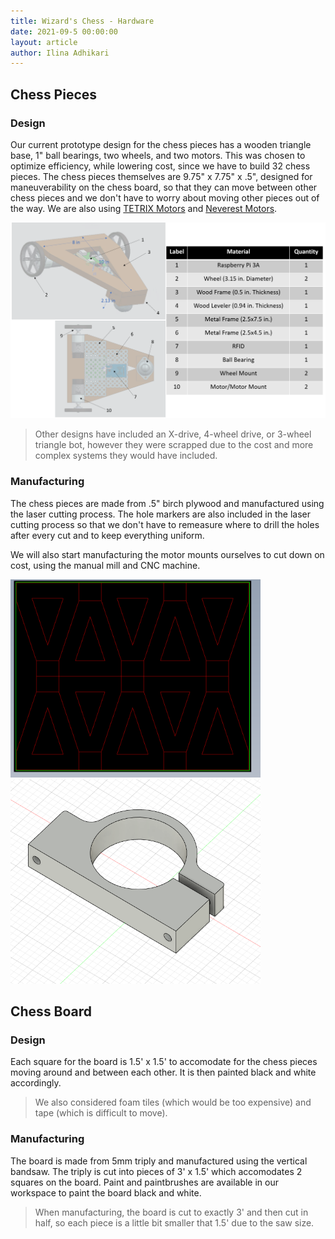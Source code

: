 ```yaml
---
title: Wizard's Chess - Hardware
date: 2021-09-5 00:00:00
layout: article
author: Ilina Adhikari
---
```


## Chess Pieces

### Design

Our current prototype design for the chess pieces has a wooden triangle base, 1" ball bearings, two wheels, and two motors. This was chosen to optimize efficiency, while lowering cost, since we have to build 32 chess pieces. The chess pieces themselves are 9.75" x 7.75" x .5", designed for maneuverability on the chess board, so that they can move between other chess pieces and we don't have to worry about moving other pieces out of the way. We are also using [TETRIX Motors](https://www.pitsco.com/TETRIX-DC-Gear-Motor) and [Neverest Motors](https://www.andymark.com/products/neverest-series-motor-only). 
<!--confirm that these are the correct links to the motors-->

<img src="assets/images/cad-v1.png" alt="CAD Model of Chess Piece V1" width="600"/>

> Other designs have included an X-drive, 4-wheel drive, or 3-wheel triangle bot, however they were scrapped due to the cost and more complex systems they would have included. 

### Manufacturing

The chess pieces are made from .5" birch plywood and manufactured using the laser cutting process. The hole markers are also included in the laser cutting process so that we don't have to remeasure where to drill the holes after every cut and to keep everything uniform.

We will also start manufacturing the motor mounts ourselves to cut down on cost, using the manual mill and CNC machine.

<img src="assets/images/laser-cut.png" alt="Laser Cut Lines" width="400"/>
<img src="assets/images/motor-mount.jpg" alt="CAD Model of Motor Mount" width="400"/>

## Chess Board

### Design

Each square for the board is 1.5' x 1.5' to accomodate for the chess pieces moving around and between each other. It is then painted black and white accordingly.

> We also considered foam tiles (which would be too expensive) and tape (which is difficult to move).

### Manufacturing

The board is made from 5mm triply and manufactured using the vertical bandsaw. The triply is cut into pieces of 3' x 1.5' which accomodates 2 squares on the board. Paint and paintbrushes are available in our workspace to paint the board black and white.

> When manufacturing, the board is cut to exactly 3' and then cut in half, so each piece is a little bit smaller that 1.5' due to the saw size.